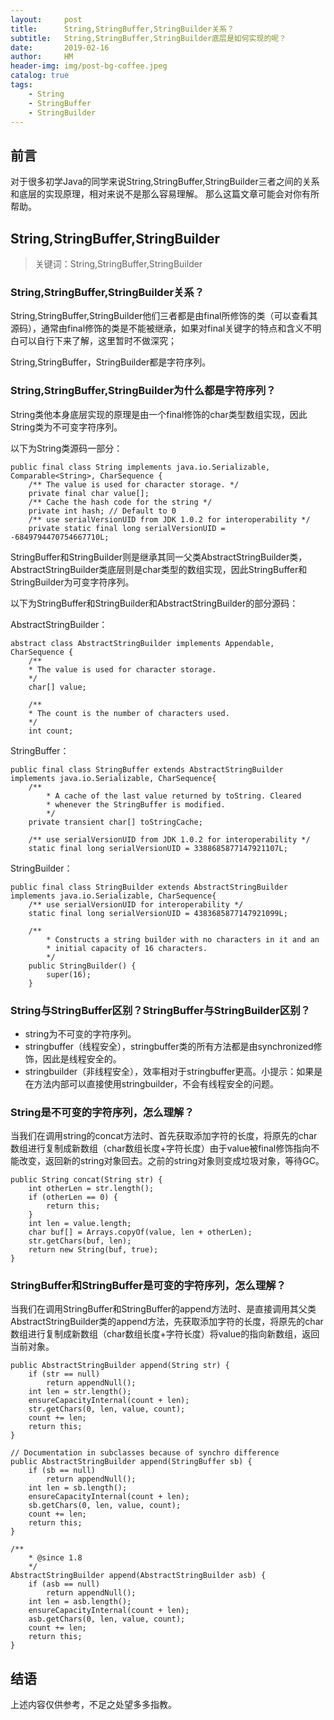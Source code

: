 ```yaml
---
layout:     post
title:      String,StringBuffer,StringBuilder关系？
subtitle:   String,StringBuffer,StringBuilder底层是如何实现的呢？
date:       2019-02-16
author:     HM
header-img: img/post-bg-coffee.jpeg
catalog: true
tags:
    - String
    - StringBuffer
    - StringBuilder
---
```


## 前言

对于很多初学Java的同学来说String,StringBuffer,StringBuilder三者之间的关系和底层的实现原理，相对来说不是那么容易理解。
那么这篇文章可能会对你有所帮助。


## String,StringBuffer,StringBuilder

>关键词：String,StringBuffer,StringBuilder

### String,StringBuffer,StringBuilder关系？ 

String,StringBuffer,StringBuilder他们三者都是由final所修饰的类（可以查看其源码），通常由final修饰的类是不能被继承，如果对final关键字的特点和含义不明白可以自行下来了解，这里暂时不做深究；

String,StringBuffer，StringBuilder都是字符序列。

### String,StringBuffer,StringBuilder为什么都是字符序列？ 

String类他本身底层实现的原理是由一个final修饰的char类型数组实现，因此String类为不可变字符序列。

以下为String类源码一部分：

    public final class String implements java.io.Serializable, Comparable<String>, CharSequence {
        /** The value is used for character storage. */
        private final char value[];
        /** Cache the hash code for the string */
        private int hash; // Default to 0
        /** use serialVersionUID from JDK 1.0.2 for interoperability */
        private static final long serialVersionUID = -6849794470754667710L;

StringBuffer和StringBuilder则是继承其同一父类AbstractStringBuilder类，AbstractStringBuilder类底层则是char类型的数组实现，因此StringBuffer和StringBuilder为可变字符序列。

以下为StringBuffer和StringBuilder和AbstractStringBuilder的部分源码：

AbstractStringBuilder：

    abstract class AbstractStringBuilder implements Appendable, CharSequence {
        /**
        * The value is used for character storage.
        */
        char[] value;

        /**
        * The count is the number of characters used.
        */
        int count;

StringBuffer：

    public final class StringBuffer extends AbstractStringBuilder implements java.io.Serializable, CharSequence{
        /**
            * A cache of the last value returned by toString. Cleared
            * whenever the StringBuffer is modified.
            */
        private transient char[] toStringCache;

        /** use serialVersionUID from JDK 1.0.2 for interoperability */
        static final long serialVersionUID = 3388685877147921107L;

StringBuilder：

    public final class StringBuilder extends AbstractStringBuilder implements java.io.Serializable, CharSequence{
        /** use serialVersionUID for interoperability */
        static final long serialVersionUID = 4383685877147921099L;

        /**
            * Constructs a string builder with no characters in it and an
            * initial capacity of 16 characters.
            */
        public StringBuilder() {
            super(16);
        }

### String与StringBuffer区别？StringBuffer与StringBuilder区别？

- string为不可变的字符序列。
- stringbuffer（线程安全），stringbuffer类的所有方法都是由synchronized修饰，因此是线程安全的。
- stringbuilder（非线程安全），效率相对于stringbuffer更高。小提示：如果是在方法内部可以直接使用stringbuilder，不会有线程安全的问题。

### String是不可变的字符序列，怎么理解？

当我们在调用string的concat方法时、首先获取添加字符的长度，将原先的char数组进行复制成新数组（char数组长度+字符长度）由于value被final修饰指向不能改变，返回新的string对象回去。之前的string对象则变成垃圾对象，等待GC。

    public String concat(String str) {
        int otherLen = str.length();
        if (otherLen == 0) {
            return this;
        }
        int len = value.length;
        char buf[] = Arrays.copyOf(value, len + otherLen);
        str.getChars(buf, len);
        return new String(buf, true);
    }

### StringBuffer和StringBuffer是可变的字符序列，怎么理解？

当我们在调用StringBuffer和StringBuffer的append方法时、是直接调用其父类AbstractStringBuilder类的append方法，先获取添加字符的长度，将原先的char数组进行复制成新数组（char数组长度+字符长度）将value的指向新数组，返回当前对象。

    public AbstractStringBuilder append(String str) {
        if (str == null)
            return appendNull();
        int len = str.length();
        ensureCapacityInternal(count + len);
        str.getChars(0, len, value, count);
        count += len;
        return this;
    }

    // Documentation in subclasses because of synchro difference
    public AbstractStringBuilder append(StringBuffer sb) {
        if (sb == null)
            return appendNull();
        int len = sb.length();
        ensureCapacityInternal(count + len);
        sb.getChars(0, len, value, count);
        count += len;
        return this;
    }

    /**
        * @since 1.8
        */
    AbstractStringBuilder append(AbstractStringBuilder asb) {
        if (asb == null)
            return appendNull();
        int len = asb.length();
        ensureCapacityInternal(count + len);
        asb.getChars(0, len, value, count);
        count += len;
        return this;
    }


## 结语

上述内容仅供参考，不足之处望多多指教。

 

